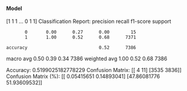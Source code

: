 #### Model
[1 1 1 ... 0 1 1]
Classification Report:
              precision    recall  f1-score   support

           0       0.00      0.27      0.00        15
           1       1.00      0.52      0.68      7371

    accuracy                           0.52      7386
   macro avg       0.50      0.39      0.34      7386
weighted avg       1.00      0.52      0.68      7386

Accuracy: 0.5199025182778229
Confusion Matrix:
[[   4   11]
 [3535 3836]]
Confusion Matrix (%):
[[ 0.05415651  0.14893041]
 [47.86081776 51.93609532]]
